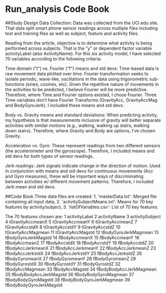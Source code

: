 Run_analysis Code Book
========================================================

##Study Design
Data Collection: Data was collected from the UCI.edu site. That data split smart phone sensor readings across multiple files including test and training files as well as subject, feature and activity files. 

Reading from the article, objective is to determine what activity is being performed across subjects. That is the "y" or dependent factor variable activityLabel (also ActivityName). For this six activity model, I have selected 70 variables according to the following criteria: 

Time domain (“t”) vs. Fourier (“f”) means and std devs:
Time-based data is raw movement data plotted over time. Fourier transformation seeks to isolate periodic, wave-like, oscillations in the data using trigonometric sub-functions (sines, cosines, etc). Given the repetitive nature of movements in the activities to be predicted, I believe Fourier will be more predictive. Therefore, where Time and Fourier options existed, I chose Fourier. Three Time variables don’t have Fourier Transforms (GravityAcc, GravityAccMag and BodyGyroJerk). I included these means and std devs.

Body vs. Gravity means and standard deviations:
When predicting activity, my hypothesis is that measurements inclusive of gravity will better separate activities with similar motions (e.g., walking, walking up stairs, walking down stairs). Therefore, where Gravity and Body are options, I’ve chosen Gravity. 

Acceleration vs. Gyro:
These represent readings from two different sensors (the accelerometer and the gyroscope). Therefore, I included means and std devs for both types of sensor readings.

Jerk readings:
Jerk signals indicate change in the direction of motion. Used in conjunction with means and std devs for continuous movements (Acc and Gyro measures), these will be important ways of discriminating between activities w/ different movement patterns. Therefore, I included Jerk mean and std devs.

##Code Book
Three data files are created: 1. 'masterData.txt': Merged file containing all input data, 2. 'activitySubjectMeans.txt': Means for 70 key features by activity/subject, 3. 'listOfVariables.csv': List of 70 key features. 

The 70 features chosen are:
1    activityLabel
2	activityName
3	activitySubject
4	tGravityAccmeanX
5	tGravityAccmeanY
6	tGravityAccmeanZ
7	tGravityAccstdX
8	tGravityAccstdY
9	tGravityAccstdZ
10	tGravityAccMagmean
11	tGravityAccMagstd
12	tBodyGyroJerkMagmean
13	tBodyGyroJerkMagstd
14	fBodyAccmeanX
15	fBodyAccmeanY
16	fBodyAccmeanZ
17	fBodyAccstdX
18	fBodyAccstdY
19	fBodyAccstdZ
20	fBodyAccJerkmeanX
21	fBodyAccJerkmeanY
22	fBodyAccJerkmeanZ
23	fBodyAccJerkstdX
24	fBodyAccJerkstdY
25	fBodyAccJerkstdZ
26	fBodyGyromeanX
27	fBodyGyromeanY
28	fBodyGyromeanZ
29	fBodyGyrostdX
30	fBodyGyrostdY
31	fBodyGyrostdZ
32	fBodyAccMagmean
33	fBodyAccMagstd
34	fBodyBodyAccJerkMagmean
35	fBodyBodyAccJerkMagstd
36	fBodyBodyGyroMagmean
37	fBodyBodyGyroMagstd
38	fBodyBodyGyroJerkMagmean
39	fBodyBodyGyroJerkMagstd